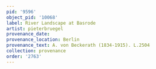 ```yaml
---
pid: '9596'
object_pid: '10068'
label: River Landscape at Basrode
artist: pieterbruegel
provenance_date:
provenance_location: Berlin
provenance_text: A. von Beckerath (1834-1915). L.2504
collection: provenance
order: '2763'
---
```

